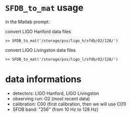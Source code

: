 
# `SFDB_to_mat` usage

in the Matlab prompt:

convert LIGO Hanford data files
```
>> SFDB_to_mat('/storage/pss/ligo_h/sfdb/O2/128/')
```

convert LIGO Livingston data files
```
>> SFDB_to_mat('/storage/pss/ligo_l/sfdb/O2/128/')
```

# data informations

* detectors: LIGO Hanford, LIGO Livingston
* observing run: O2 (most recent data)
* calibration: C00 (first calibration, then we will use C01)
* SFDB band: "256" (from 10 Hz to 128 Hz)


